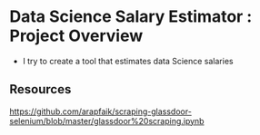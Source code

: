 # Data Science Salary Estimator : Project Overview
* I try to create a tool that estimates data Science salaries


## Resources 
https://github.com/arapfaik/scraping-glassdoor-selenium/blob/master/glassdoor%20scraping.ipynb


